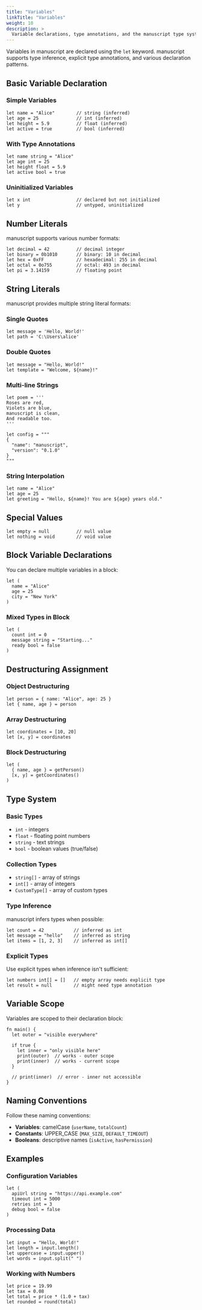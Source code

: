 ```yaml
---
title: "Variables"
linkTitle: "Variables"
weight: 10
description: >
  Variable declarations, type annotations, and the manuscript type system.
---
```


Variables in manuscript are declared using the `let` keyword. manuscript supports type inference, explicit type annotations, and various declaration patterns.

## Basic Variable Declaration

### Simple Variables
```ms
let name = "Alice"        // string (inferred)
let age = 25              // int (inferred)
let height = 5.9          // float (inferred)
let active = true         // bool (inferred)
```

### With Type Annotations
```ms
let name string = "Alice"
let age int = 25
let height float = 5.9
let active bool = true
```

### Uninitialized Variables
```ms
let x int                 // declared but not initialized
let y                     // untyped, uninitialized
```

## Number Literals

manuscript supports various number formats:

```ms
let decimal = 42          // decimal integer
let binary = 0b1010       // binary: 10 in decimal
let hex = 0xFF            // hexadecimal: 255 in decimal
let octal = 0o755         // octal: 493 in decimal
let pi = 3.14159          // floating point
```

## String Literals

manuscript provides multiple string literal formats:

### Single Quotes
```ms
let message = 'Hello, World!'
let path = 'C:\Users\alice'
```

### Double Quotes
```ms
let message = "Hello, World!"
let template = "Welcome, ${name}!"
```

### Multi-line Strings
```ms
let poem = '''
Roses are red,
Violets are blue,
manuscript is clean,
And readable too.
'''

let config = """
{
  "name": "manuscript",
  "version": "0.1.0"
}
"""
```

### String Interpolation
```ms
let name = "Alice"
let age = 25
let greeting = "Hello, ${name}! You are ${age} years old."
```

## Special Values

```ms
let empty = null          // null value
let nothing = void        // void value
```

## Block Variable Declarations

You can declare multiple variables in a block:

```ms
let (
  name = "Alice"
  age = 25
  city = "New York"
)
```

### Mixed Types in Block
```ms
let (
  count int = 0
  message string = "Starting..."
  ready bool = false
)
```

## Destructuring Assignment

### Object Destructuring
```ms
let person = { name: "Alice", age: 25 }
let { name, age } = person
```

### Array Destructuring
```ms
let coordinates = [10, 20]
let [x, y] = coordinates
```

### Block Destructuring
```ms
let (
  { name, age } = getPerson()
  [x, y] = getCoordinates()
)
```

## Type System

### Basic Types
- `int` - integers
- `float` - floating point numbers
- `string` - text strings
- `bool` - boolean values (true/false)

### Collection Types
- `string[]` - array of strings
- `int[]` - array of integers
- `CustomType[]` - array of custom types

### Type Inference
manuscript infers types when possible:

```ms
let count = 42           // inferred as int
let message = "hello"    // inferred as string
let items = [1, 2, 3]    // inferred as int[]
```

### Explicit Types
Use explicit types when inference isn't sufficient:

```ms
let numbers int[] = []   // empty array needs explicit type
let result = null        // might need type annotation
```

## Variable Scope

Variables are scoped to their declaration block:

```ms
fn main() {
  let outer = "visible everywhere"
  
  if true {
    let inner = "only visible here"
    print(outer)  // works - outer scope
    print(inner)  // works - current scope
  }
  
  // print(inner)  // error - inner not accessible
}
```

## Naming Conventions

Follow these naming conventions:

- **Variables**: camelCase (`userName`, `totalCount`)
- **Constants**: UPPER_CASE (`MAX_SIZE`, `DEFAULT_TIMEOUT`)
- **Booleans**: descriptive names (`isActive`, `hasPermission`)

## Examples

### Configuration Variables
```ms
let (
  apiUrl string = "https://api.example.com"
  timeout int = 5000
  retries int = 3
  debug bool = false
)
```

### Processing Data
```ms
let input = "Hello, World!"
let length = input.length()
let uppercase = input.upper()
let words = input.split(" ")
```

### Working with Numbers
```ms
let price = 19.99
let tax = 0.08
let total = price * (1.0 + tax)
let rounded = round(total)
``` 